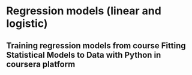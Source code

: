 # Regression models (linear and logistic)
## Training regression models from course Fitting Statistical Models to Data with Python in coursera platform 
